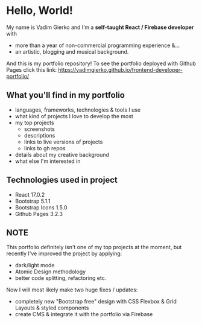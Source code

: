 # Hello, World!

My name is Vadim Gierko and I’m a **self-taught React / Firebase developer** with
- more than a year of non-commercial programming experience &...
- an artistic, blogging and musical background.

And this is my portfolio repository!
To see the portfolio deployed with Github Pages click this link: https://vadimgierko.github.io/frontend-developer-portfolio/

## What you'll find in my portfolio
- languages, frameworks, technologies & tools I use
- what kind of projects I love to develop the most
- my top projects
  - screenshots
  - descriptions
  - links to live versions of projects
  - links to gh repos
- details about my creative background
- what else I'm interested in

## Technologies used in project
- React 17.0.2
- Bootstrap 5.1.1
- Bootstrap Icons 1.5.0
- Github Pages 3.2.3

## NOTE
This portfolio definitely isn't one of my top projects at the moment, but recently I've improved the project by applying:
- dark/light mode
- Atomic Design methodology
- better code splitting, refactoring etc.

Now I will most likely make two huge fixes / updates:
- completely new "Bootstrap free" design with CSS Flexbox & Grid Layouts & styled components
- create CMS & integrate it with the portfolio via Firebase

